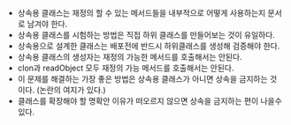 * 상속용 클래스는 재정의 할 수 있는 메서드들을 내부적으로 어떻게 사용하는지 문서로 남겨야 한다.
* 상속용 클래스를 시험하는 방법은 직접 하위 클래스를 만들어보는 것이 유일하다.
* 상속용으로 설계한 클래스는 배포전에 반드시 하위클래스를 생성해 검증해야 한다.
* 상속용 클래스의 생성자는 재정의 가능한 메서드를 호출해서는 안된다.
* clon과 readObject 모두 재정의 가능 메서드를 호출해서는 안된다.
* 이 문제를 해결하는 가장 좋은 방법은 상속용 클래스가 아니면 상속을 금지하는 것이다. (논란의 여지가 있다.)
* 클래스를 확장해야 할 명확안 이유가 떠오르지 않으면 상속을 금지하는 편이 나을수 있다.
